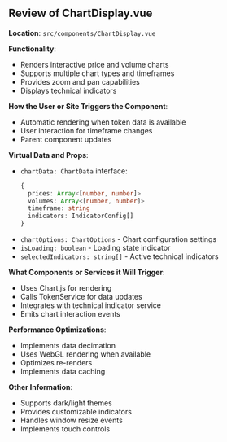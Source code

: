 ## Review of ChartDisplay.vue

**Location**: `src/components/ChartDisplay.vue`

**Functionality**:
- Renders interactive price and volume charts
- Supports multiple chart types and timeframes
- Provides zoom and pan capabilities
- Displays technical indicators

**How the User or Site Triggers the Component**:
- Automatic rendering when token data is available
- User interaction for timeframe changes
- Parent component updates

**Virtual Data and Props**:
- `chartData: ChartData` interface:
  ```typescript
  {
    prices: Array<[number, number]>
    volumes: Array<[number, number]>
    timeframe: string
    indicators: IndicatorConfig[]
  }
  ```
- `chartOptions: ChartOptions` - Chart configuration settings
- `isLoading: boolean` - Loading state indicator
- `selectedIndicators: string[]` - Active technical indicators

**What Components or Services it Will Trigger**:
- Uses Chart.js for rendering
- Calls TokenService for data updates
- Integrates with technical indicator service
- Emits chart interaction events

**Performance Optimizations**:
- Implements data decimation
- Uses WebGL rendering when available
- Optimizes re-renders
- Implements data caching

**Other Information**:
- Supports dark/light themes
- Provides customizable indicators
- Handles window resize events
- Implements touch controls
